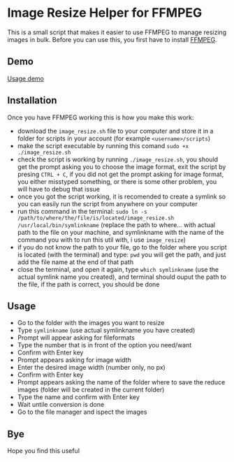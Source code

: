 # Image Resize Helper for FFMPEG

This is a small script that makes it easier to use FFMPEG to manage resizing images in bulk. Before you can use this, you first have to install [FFMPEG](https://ffmpeg.org/).

## Demo
[Usage demo](https://user-images.githubusercontent.com/53581066/210776976-50b00863-d35a-47c7-b0c7-3ae2ed1460b3.mp4)

## Installation
Once you have FFMPEG working this is how you make this work:
- download the `image_resize.sh` file to your computer and store it in a folder for scripts in your account (for example `<username>/scripts`)
- make the script executable by running this comand `sudo +x ./image_resize.sh`
- check the script is working by running `./image_resize.sh`, you should get the prompt asking you to choose the image format, exit the script by presing `CTRL + C`, if you did not get the prompt asking for image format, you either misstyped something, or there is some other problem, you will have to debug that issue
- once you got the script working, it is recomended to create a symlink so you can easily run the script from anywhere on your computer
- run this command in the terminal: `sudo ln -s /path/to/where/the/file/is/located/image_resize.sh /usr/local/bin/symlinkname` (replace the path to where... with actual path to the file on your machine, and symlinkname with the name of the command you with to run this util with, i use `image_resize`)
- if you do not know the path to your file, go to the folder where you script is located (with the terminal) and type: `pwd` you will get the path, and just add the file name at the end of that path
- close the terminal, and open it again, type `which symlinkname` (use the actual symlink name you created), and terminal should ouput the path to the file, if the path is correct, you should be done

## Usage
- Go to the folder with the images you want to resize
- Type `symlinkname` (use actual symlinkname you have created)
- Prompt will appear asking for fileformats
- Type the number that is in front of the option you need/want
- Confirm with Enter key
- Prompt appears asking for image width
- Enter the desired image width (number only, no px)
- Confirm with Enter key
- Prompt appears asking the name of the folder where to save the reduce images (folder will be created in the current folder)
- Type the name and confirm with Enter key
- Wait untile conversion is done
- Go to the file manager and ispect the images

## Bye
Hope you find this useful
